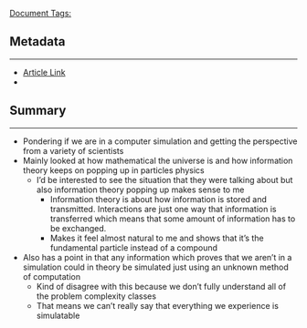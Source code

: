 <u>Document Tags:</u> 
## Metadata
---
- [Article Link](https://www.scientificamerican.com/article/are-we-living-in-a-computer-simulation/)
- 
## Summary
---
- Pondering if we are in a computer simulation and getting the perspective from a variety of scientists
- Mainly looked at how mathematical the universe is and how information theory keeps on popping up in particles physics
	- I’d be interested to see the situation that they were talking about but also information theory popping up makes sense to me
		- Information theory is about how information is stored and transmitted. Interactions are just one way that information is transferred which means that some amount of information has to be exchanged.
		- Makes it feel almost natural to me and shows that it’s the fundamental particle instead of a compound
- Also has a point in that any information which proves that we aren’t in a simulation could in theory be simulated just using an unknown method of computation
	- Kind of disagree with this because we don’t fully understand all of the problem complexity classes
	- That means we can’t really say that everything we experience is simulatable
